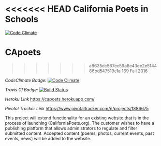 <<<<<<< HEAD
**California Poets in Schools**
=======
[![Code Climate](https://codeclimate.com/github/linanc/CApoets/badges/gpa.svg)](https://codeclimate.com/github/linanc/CApoets)

# CApoets
>>>>>>> a8635dc567ec59a8e43ee2e514486bd547519e1a
169 Fall 2016

*CodeClimate Badge:*
[![Code Climate](https://codeclimate.com/github/linanc/CApoets/badges/gpa.svg)](https://codeclimate.com/github/linanc/CApoets)

*Travis CI Badge:*
[![Build Status](https://travis-ci.org/linanc/CApoets.svg?branch=master)](https://travis-ci.org/linanc/CApoets)

*Heroku Link*
https://capoets.herokuapp.com/

*Pivotal Tracker Link*
https://www.pivotaltracker.com/n/projects/1886675

This project will extend functionality for an existing website that is in the
process of launching (CaliforniaPoets.org). The customer wishes to have a 
publishing platform that allows administrators to regulate and filter submitted
content. Accepted content (poems, photos, current events, past events, news)
will be added to the website.
